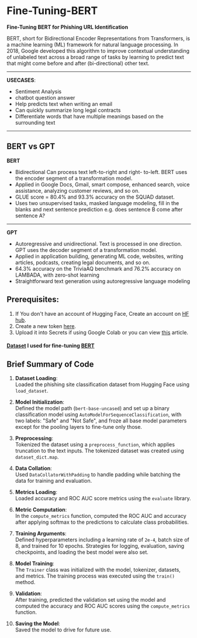 # Fine-Tuning-BERT
**Fine-Tuning BERT for Phishing URL Identification**

BERT, short for Bidirectional Encoder Representations from Transformers, is a machine learning (ML) framework for natural language processing. In 2018, Google developed this algorithm to improve contextual understanding of unlabeled text across a broad range of tasks by learning to predict text that might come before and after (bi-directional) other text.


---


**USECASES**:
* Sentiment Analysis
* chatbot question answer
* Help predicts text when writing an email
* Can quickly summarize long legal contracts
* Differentiate words that have multiple meanings based on the surrounding text

---


## BERT vs GPT
**BERT**
* Bidirectional Can process text left-to-right and right- to-left. BERT uses the encoder segment of a transformation model.
* Applied in Google Docs, Gmail, smart compose, enhanced search, voice assistance, analyzing customer reviews, and so on.
* GLUE score = 80.4% and 93.3% accuracy on the SQUAD dataset.
* Uses two unsupervised tasks, masked language modeling, fill in the blanks and next sentence prediction e.g. does sentence B come after sentence A?

---

**GPT**
* Autoregressive and unidirectional. Text is processed in one direction. GPT uses the decoder segment of a transformation model.
* Applied in application building, generating ML code, websites, writing articles, podcasts, creating legal documents, and so on.
* 64.3% accuracy on the TriviaAQ benchmark and 76.2% accuracy on LAMBADA, with zero-shot learning
* Straightforward text generation using autoregressive language modeling

## Prerequisites:
1. If You don't have an account of Hugging Face, Create an account on [HF hub](https://huggingface.co/join). 
2. Create a new token [here](https://huggingface.co/settings/tokens).
3. Upload it into Secrets if using Google Colab or you can view [this](https://medium.com/@aroman11/how-to-use-hugging-face-api-token-in-python-for-ai-application-step-by-step-be0ed00d315c) article.

#### [Dataset](https://huggingface.co/datasets/shawhin/phishing-site-classification) I used for fine-tuning [BERT](https://huggingface.co/google-bert/bert-base-uncased)

## Brief Summary of Code

1. **Dataset Loading**:  
   Loaded the phishing site classification dataset from Hugging Face using `load_dataset`.

2. **Model Initialization**:  
   Defined the model path (`bert-base-uncased`) and set up a binary classification model using `AutoModelForSequenceClassification`, with two labels: "Safe" and "Not Safe", and froze all base model parameters except for the pooling layers to fine-tune only those.

3. **Preprocessing**:  
   Tokenized the dataset using a `preprocess_function`, which applies truncation to the text inputs. The tokenized dataset was created using `dataset_dict.map`.

4. **Data Collation**:  
   Used `DataCollatorWithPadding` to handle padding while batching the data for training and evaluation.

5. **Metrics Loading**:  
   Loaded accuracy and ROC AUC score metrics using the `evaluate` library.

6. **Metric Computation**:  
   In the `compute_metrics` function, computed the ROC AUC and accuracy after applying softmax to the predictions to calculate class probabilities.

7. **Training Arguments**:  
   Defined hyperparameters including a learning rate of `2e-4`, batch size of 8, and trained for 10 epochs. Strategies for logging, evaluation, saving checkpoints, and loading the best model were also set.

8. **Model Training**:  
   The `Trainer` class was initialized with the model, tokenizer, datasets, and metrics. The training process was executed using the `train()` method.

9. **Validation**:  
   After training, predicted the validation set using the model and computed the accuracy and ROC AUC scores using the `compute_metrics` function.

10. **Saving the Model**:  
   Saved the model to drive for future use.
